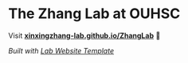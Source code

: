 
# The Zhang Lab at OUHSC
Visit **[xinxingzhang-lab.github.io/ZhangLab](https://xinxingzhang-lab.github.io/ZhangLab)** 🚀

_Built with [Lab Website Template](https://greene-lab.gitbook.io/lab-website-template-docs)_
